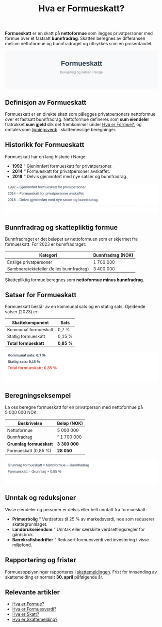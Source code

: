 ﻿---
title: "Hva er Formueskatt?"
seoTitle: "Hva er formueskatt? | Bunnfradrag, satser og beregning"
description: "Formueskatt er skatt på nettoformue over et bunnfradrag. Her får du en enkel forklaring av satser, bunnfradrag og hvordan formueskatt beregnes i Norge."
summary: "Hva formueskatt er, hvordan den beregnes, og hvilke satser og bunnfradrag som gjelder."
---

**Formueskatt** er en skatt på **nettoformue** som ilegges privatpersoner med formue over et fastsatt **bunnfradrag**. Skatten beregnes av differansen mellom nettoformue og bunnfradraget og uttrykkes som en prosentandel.

![Formueskatt “ illustrasjon av beregning og satser](hva-er-formueskatt-image.svg)

## Definisjon av Formueskatt

Formueskatt er en direkte skatt som pålegges privatpersoners nettoformue over et fastsatt bunnfradrag. Nettoformue defineres som **sum eiendeler** fratrukket **sum gjeld** slik det fremkommer under [Hva er Formue?](/blogs/regnskap/hva-er-formue "Hva er Formue? Nettoformue og Egenkapital i Regnskap"), og omtales som [ligningsverdi](/blogs/regnskap/ligningsverdi "Ligningsverdi “ Definisjon, Beregning og Betydning i Norsk Regnskap") i skattemessige beregninger.

## Historikk for Formueskatt

Formueskatt har en lang historie i Norge:

* **1992** “ Gjeninnført formueskatt for privatpersoner.
* **2014** “ Formueskatt for privatpersoner avskaffet.
* **2018** “ Delvis gjeninnført med nye satser og bunnfradrag.

![Tidslinje for formueskatt](formueskatt-historikk.svg)

## Bunnfradrag og skattepliktig formue

Bunnfradraget er det beløpet av nettoformuen som er skjermet fra formueskatt. For 2023 er bunnfradraget:

| Kategori | Bunnfradrag (NOK) |
|----------|-------------------|
| Enslige privatpersoner | 1 700 000 |
| Samboere/ektefeller (felles bunnfradrag) | 3 400 000 |

Skattepliktig formue beregnes som **nettoformue minus bunnfradrag**.

## Satser for Formueskatt

Formueskatt består av en kommunal sats og en statlig sats. Gjeldende satser (2023) er:

| Skattekomponent | Sats |
|-----------------|------|
| Kommunal formueskatt | 0,7 % |
| Statlig formueskatt | 0,15 % |
| **Total formueskatt** | **0,85 %** |

![Satser for formueskatt](formueskatt-satser.svg)

## Beregningseksempel

La oss beregne formueskatt for en privatperson med nettoformue på 5 000 000 NOK:

| Beskrivelse | Beløp (NOK) |
|-------------|-------------|
| Nettoformue | 5 000 000 |
| Bunnfradrag | “ 1 700 000 |
| **Grunnlag formueskatt** | **3 300 000** |
| Formueskatt (0,85 %) | **28 050** |

![Eksempel på beregning av formueskatt](formueskatt-beregning.svg)

## Unntak og reduksjoner

Visse eiendeler og personer er delvis eller helt unntatt fra formueskatt:

* **Primærbolig** “ Verdsettes til 25 % av markedsverdi, noe som reduserer skattegrunnlaget.
* **Landbrukseiendom** “ Unntak eller særskilte verdsettingsregler for gårdsbruk.
* **Bærekraftsbedrifter** “ Redusert formuesverdi ved investering i visse miljøfond.

## Rapportering og frister

Formuesopplysninger rapporteres i [skattemeldingen](/blogs/regnskap/hva-er-skattemelding "Hva er Skattemelding? Guide til selvangivelse og formuesoppgave"). Frist for innsending av skattemelding er normalt **30. april** påfølgende år.

## Relevante artikler

- [Hva er Formue?](/blogs/regnskap/hva-er-formue "Hva er Formue? Nettoformue og Egenkapital i Regnskap")
- [Hva er Formuesverdi?](/blogs/regnskap/hva-er-formuesverdi "Hva er Formuesverdi? Verdivurdering av eiendeler")
- [Hva er Skatt?](/blogs/regnskap/hva-er-skatt "Hva er Skatt? Oversikt over skatteregler i Norge")
- [Hva er Skattemelding?](/blogs/regnskap/hva-er-skattemelding "Hva er Skattemelding? Guide til selvangivelse og formuesoppgave")










